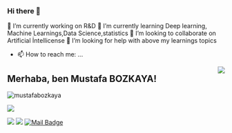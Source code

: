 ### Hi there 👋

<!--
**mustafabozkaya/mustafabozkaya** is a ✨ _special_ ✨ repository because its `README.md` (this file) appears on your GitHub profile.

Here are some ideas to get you started:
-->

🔭 I’m currently working on R&D
🌱 I’m currently learning Deep learning, Machine Learnings,Data Science,statistics
👯 I’m looking to collaborate on Artificial İntellicense
🤔 I’m looking for help with above my learnings topics
- 📫 How to reach me: ...

<img align='right' src="https://github-readme-stats.vercel.app/api?username=mustafabozkaya&show_icons=true">

## Merhaba, ben Mustafa BOZKAYA! 
<p align="left"> <img src="![](https://komarev.com/ghpvc/?username=mboz&color=brightgreen)" alt="mustafabozkaya" /> </p>

[![](https://img.shields.io/badge/Kaggle-20BEFF?style=for-the-badge&logo=Kaggle&logoColor=white)](https://www.kaggle.com/mustafabozka)

[![](https://img.shields.io/github/followers/mustafabozkaya?style=social)](https://www.github.com/mustafabozkaya)
[![](https://img.shields.io/badge/linkedin-%230077B5.svg?&style=for-the-badge&logo=linkedin&logoColor=white)](https://www.linkedin.com/in/mustafa-bozkaya/)
[![Mail Badge](https://img.shields.io/badge/info.mustafabozkaya@gmail.com-c14438?style=for-the-badge&logo=Gmail&logoColor=white&link=mailto:info.mustafabozkaya@gmail.com)](mailto:info.mustafabozkaya@gmail.com)
